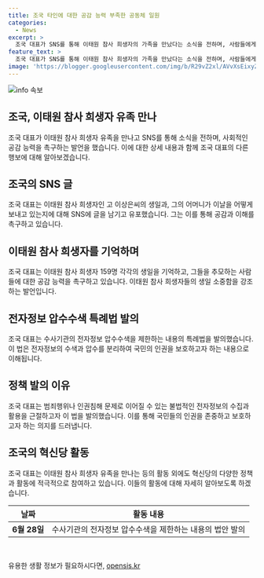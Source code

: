 ```yaml
---
title: 조국 타인에 대한 공감 능력 부족한 공동체 일원
categories:
  - News
excerpt: >
  조국 대표가 SNS를 통해 이태원 참사 희생자의 가족을 만났다는 소식을 전하며, 사람들에게 타인에 대한 공감 능력을 가져달라고 호소했습니다. 또한, 조 대표는 전자정보 수색과 압수를 분리하는 내용의 특례법을 발의하며, 이에 대한 이유를 밝혔습니다. 해당 법안은 수색·검증만으로 수사 목적을 달성할 수 있다면 압수를 하지 않도록 하는 것을 원칙으로 삼고 있습니다. (글자 수: 149)
feature_text: >
  조국 대표가 SNS를 통해 이태원 참사 희생자의 가족을 만났다는 소식을 전하며, 사람들에게 타인에 대한 공감 능력을 가져달라고 호소했습니다. 또한, 조 대표는 전자정보 수색과 압수를 분리하는 내용의 특례법을 발의하며, 이에 대한 이유를 밝혔습니다. 해당 법안은 수색·검증만으로 수사 목적을 달성할 수 있다면 압수를 하지 않도록 하는 것을 원칙으로 삼고 있습니다. (글자 수: 149)
image: 'https://blogger.googleusercontent.com/img/b/R29vZ2xl/AVvXsEixyZcFfHzMRdzZMjFBmAUKJYCLCGyLL1o632UiGVXcaFdKo_bkvkuCioo0uUKlGfBVcT3P84aROyZIXSBEx3Aw5nCQ3pTgDom1WDC4m8eifvWiAmWEEVb4x6G_l8C0QH225ldMjyaFvpxGEBGNO37VmDTDMHGhJPq73UglMfDca1-0aw/s1600/blogspot.png'
---
```


<p><img src="https://blogger.googleusercontent.com/img/b/R29vZ2xl/AVvXsEixyZcFfHzMRdzZMjFBmAUKJYCLCGyLL1o632UiGVXcaFdKo_bkvkuCioo0uUKlGfBVcT3P84aROyZIXSBEx3Aw5nCQ3pTgDom1WDC4m8eifvWiAmWEEVb4x6G_l8C0QH225ldMjyaFvpxGEBGNO37VmDTDMHGhJPq73UglMfDca1-0aw/s1600/blogspot.png" alt="info 속보" /></p>

<h2 data-ke-size="size26">조국, 이태원 참사 희생자 유족 만나</h2>

<p data-ke-size="size16">조국 대표가 이태원 참사 희생자 유족을 만나고 SNS를 통해 소식을 전하며, 사회적인 공감 능력을 촉구하는 발언을 했습니다. 이에 대한 상세 내용과 함께 조국 대표의 다른 행보에 대해 알아보겠습니다.</p>

<h2 data-ke-size="size26">조국의 SNS 글</h2>

<p data-ke-size="size16">조국 대표는 이태원 참사 희생자인 고 이상은씨의 생일과, 그의 어머니가 이날을 어떻게 보내고 있는지에 대해 SNS에 글을 남기고 유포했습니다. 그는 이를 통해 공감과 이해를 촉구하고 있습니다.
</p>

<h2 data-ke-size="size26">이태원 참사 희생자를 기억하며</h2>

<p data-ke-size="size16">조국 대표는 이태원 참사 희생자 159명 각각의 생일을 기억하고, 그들을 추모하는 사람들에 대한 공감 능력을 촉구하고 있습니다. 이태원 참사 희생자들의 생일 소중함을 강조하는 발언입니다.
</p>

<h2 data-ke-size="size26">전자정보 압수수색 특례법 발의</h2>

<p data-ke-size="size16">조국 대표는 수사기관의 전자정보 압수수색을 제한하는 내용의 특례법을 발의했습니다. 이 법은 전자정보의 수색과 압수를 분리하여 국민의 인권을 보호하고자 하는 내용으로 이해됩니다.
</p>

<h2 data-ke-size="size26">정책 발의 이유</h2>

<p data-ke-size="size16">조국 대표는 범죄행위나 인권침해 문제로 이어질 수 있는 불법적인 전자정보의 수집과 활용을 근절하고자 이 법을 발의했습니다. 이를 통해 국민들의 인권을 존중하고 보호하고자 하는 의지를 드러냅니다.
</p>

<h2 data-ke-size="size26">조국의 혁신당 활동</h2>

<p data-ke-size="size16">조국 대표는 이태원 참사 희생자 유족을 만나는 등의 활동 외에도 혁신당의 다양한 정책과 활동에 적극적으로 참여하고 있습니다. 이들의 활동에 대해 자세히 알아보도록 하겠습니다.
</p>

<table>
    <thead>
        <tr>
            <th>날짜</th>
            <th>활동 내용</th>
        </tr>
    </thead>
    <tbody>
        <tr>
            <td style="text-align: center; height: 17px;"><b>6월 28일</b></td>
            <td>수사기관의 전자정보 압수수색을 제한하는 내용의 법안 발의</td>
        </tr>
    </tbody>
</table>

<p data-ke-size="size16">&nbsp;</p>
유용한 생활 정보가 필요하시다면, <a href="https://opensis.kr" rel="dofollow">opensis.kr</a>



